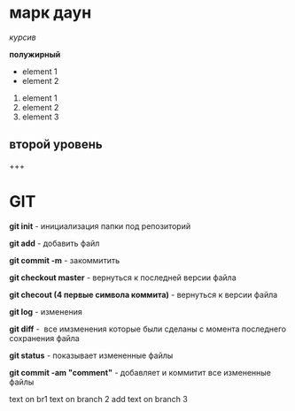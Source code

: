 # марк даун

*курсив*

**полужирный**

* element 1
* element 2

1. element 1 
2. element 2
3. element 3

## второй уровень


+++

# GIT

**git init** - инициализация папки под репозиторий

**git add** - добавить файл

**git commit -m** - закоммитить

**git checkout master** - вернуться к последней версии файла 

**git checout (4 первые символа коммита)** - вернуться к версии файла 

**git log** - изменения

**git diff** -  все имзменения которые были сделаны с момента последнего сохранения файла

**git status** - показывает измененные файлы

**git commit -am "comment"** - добавляет и коммитит все измененные файлы


text on br1
text on branch 2
add text on branch 3
